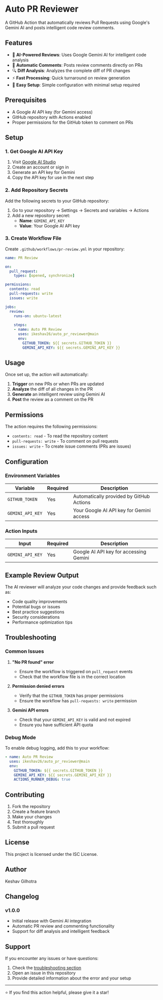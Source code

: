 # Auto PR Reviewer

A GitHub Action that automatically reviews Pull Requests using Google's Gemini AI and posts intelligent code review comments.

## Features

- 🤖 **AI-Powered Reviews**: Uses Google Gemini AI for intelligent code analysis
- 📝 **Automatic Comments**: Posts review comments directly on PRs
- 🔍 **Diff Analysis**: Analyzes the complete diff of PR changes
- ⚡ **Fast Processing**: Quick turnaround on review generation
- 🔧 **Easy Setup**: Simple configuration with minimal setup required

## Prerequisites

- A Google AI API key (for Gemini access)
- GitHub repository with Actions enabled
- Proper permissions for the GitHub token to comment on PRs

## Setup

### 1. Get Google AI API Key

1. Visit [Google AI Studio](https://aistudio.google.com/)
2. Create an account or sign in
3. Generate an API key for Gemini
4. Copy the API key for use in the next step

### 2. Add Repository Secrets

Add the following secrets to your GitHub repository:

1. Go to your repository → Settings → Secrets and variables → Actions
2. Add a new repository secret:
   - **Name**: `GEMINI_API_KEY`
   - **Value**: Your Google AI API key

### 3. Create Workflow File

Create `.github/workflows/pr-review.yml` in your repository:

```yaml
name: PR Review

on:
  pull_request:
    types: [opened, synchronize]

permissions:
  contents: read
  pull-requests: write
  issues: write

jobs:
  review:
    runs-on: ubuntu-latest
    
    steps:
    - name: Auto PR Review
      uses: ikeshav26/auto_pr_reviewer@main
      env:
        GITHUB_TOKEN: ${{ secrets.GITHUB_TOKEN }}
        GEMINI_API_KEY: ${{ secrets.GEMINI_API_KEY }}
```

## Usage

Once set up, the action will automatically:

1. **Trigger** on new PRs or when PRs are updated
2. **Analyze** the diff of all changes in the PR
3. **Generate** an intelligent review using Gemini AI
4. **Post** the review as a comment on the PR

## Permissions

The action requires the following permissions:

- `contents: read` - To read the repository content
- `pull-requests: write` - To comment on pull requests
- `issues: write` - To create issue comments (PRs are issues)

## Configuration

### Environment Variables

| Variable | Required | Description |
|----------|----------|-------------|
| `GITHUB_TOKEN` | Yes | Automatically provided by GitHub Actions |
| `GEMINI_API_KEY` | Yes | Your Google AI API key for Gemini access |

### Action Inputs

| Input | Required | Description |
|-------|----------|-------------|
| `GEMINI_API_KEY` | Yes | Google AI API key for accessing Gemini |

## Example Review Output

The AI reviewer will analyze your code changes and provide feedback such as:

- Code quality improvements
- Potential bugs or issues
- Best practice suggestions
- Security considerations
- Performance optimization tips

## Troubleshooting

### Common Issues

1. **"No PR found" error**
   - Ensure the workflow is triggered on `pull_request` events
   - Check that the workflow file is in the correct location

2. **Permission denied errors**
   - Verify that the `GITHUB_TOKEN` has proper permissions
   - Ensure the workflow has `pull-requests: write` permission

3. **Gemini API errors**
   - Check that your `GEMINI_API_KEY` is valid and not expired
   - Ensure you have sufficient API quota

### Debug Mode

To enable debug logging, add this to your workflow:

```yaml
- name: Auto PR Review
  uses: ikeshav26/auto_pr_reviewer@main
  env:
    GITHUB_TOKEN: ${{ secrets.GITHUB_TOKEN }}
    GEMINI_API_KEY: ${{ secrets.GEMINI_API_KEY }}
    ACTIONS_RUNNER_DEBUG: true
```

## Contributing

1. Fork the repository
2. Create a feature branch
3. Make your changes
4. Test thoroughly
5. Submit a pull request

## License

This project is licensed under the ISC License.

## Author

Keshav Gilhotra

## Changelog

### v1.0.0

- Initial release with Gemini AI integration
- Automatic PR review and commenting functionality
- Support for diff analysis and intelligent feedback

## Support

If you encounter any issues or have questions:

1. Check the [troubleshooting section](#troubleshooting)
2. Open an issue in this repository
3. Provide detailed information about the error and your setup

---

⭐ If you find this action helpful, please give it a star!